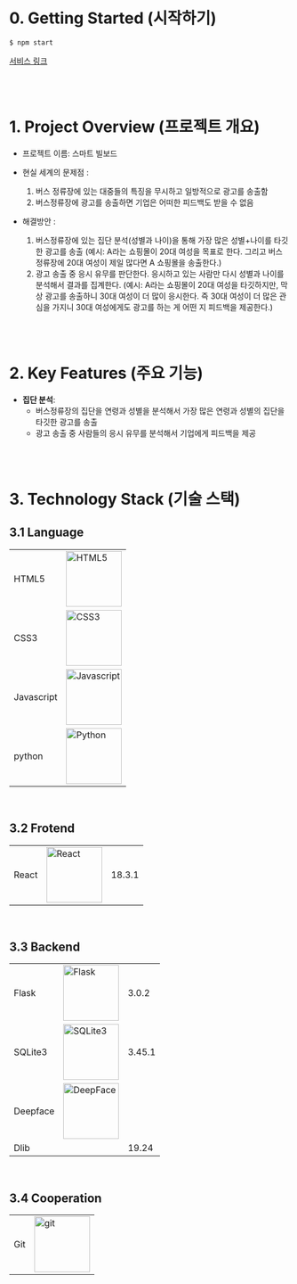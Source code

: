 # 0. Getting Started (시작하기)
```bash
$ npm start
```
[서비스 링크](https://club-project-one.vercel.app/)

<br/>
<br/>

# 1. Project Overview (프로젝트 개요)
- 프로젝트 이름: 스마트 빌보드
- 현실 세계의 문제점 :
  1. 버스 정류장에 있는 대중들의 특징을 무시하고 일방적으로 광고를 송출함
  2. 버스정류장에 광고를 송출하면 기업은 어떠한 피드백도 받을 수 없음 

- 해결방안 :
  1. 버스정류장에 있는 집단 분석(성별과 나이)을 통해 가장 많은 성별+나이를 타깃한 광고를 송출
     (예시: A라는 쇼핑몰이 20대 여성을 목표로 한다. 그리고 버스정류장에 20대 여성이 제일 많다면 A 쇼핑몰을 송출한다.)
  2. 광고 송출 중 응시 유무를 판단한다. 응시하고 있는 사람만 다시 성별과 나이를 분석해서 결과를 집계한다.
     (예시: A라는 쇼핑몰이 20대 여성을 타깃하지만, 막상 광고를 송출하니 30대 여성이 더 많이 응시한다.
     즉 30대 여성이 더 많은 관심을 가지니 30대 여성에게도 광고를 하는 게 어떤 지 피드백을 제공한다.)  
<br/>
<br/>

# 2. Key Features (주요 기능)

- **집단 분석**:
  - 버스정류장의 집단을 연령과 성별을 분석해서 가장 많은 연령과 성별의 집단을 타깃한 광고를 송출
  - 광고 송출 중 사람들의 응시 유무를 분석해서 기업에게 피드백을 제공 

<br/>
<br/>



# 3. Technology Stack (기술 스택)
## 3.1 Language
|  |  |
|-----------------|-----------------|
| HTML5    |<img src="https://github.com/user-attachments/assets/2e122e74-a28b-4ce7-aff6-382959216d31" alt="HTML5" width="100">| 
| CSS3    |   <img src="https://github.com/user-attachments/assets/c531b03d-55a3-40bf-9195-9ff8c4688f13" alt="CSS3" width="100">|
| Javascript    |  <img src="https://github.com/user-attachments/assets/4a7d7074-8c71-48b4-8652-7431477669d1" alt="Javascript" width="100"> | 
| python    |<img src="https://www.python.org/static/community_logos/python-logo.png" alt="Python" width="100"> |
<br/>

## 3.2 Frotend
|  |  |  |
|-----------------|-----------------|-----------------|
| React    |  <img src="https://github.com/user-attachments/assets/e3b49dbb-981b-4804-acf9-012c854a2fd2" alt="React" width="100"> | 18.3.1    |

<br/>

## 3.3 Backend
|  |  |  |
|-----------------|-----------------|-----------------|
| Flask       | <img src="https://upload.wikimedia.org/wikipedia/commons/3/3c/Flask_logo.svg" alt="Flask" width="100"> | 3.0.2     |
| SQLite3     | <img src="https://www.sqlite.org/images/sqlite370_banner.gif" alt="SQLite3" width="100"> | 3.45.1    |
| Deepface     | <img src="https://raw.githubusercontent.com/serengil/deepface/master/icon/deepface-icon.png" alt="DeepFace" width="100">
| Dlib | | 19.24 |
<br/>

## 3.4 Cooperation
|  |  |
|-----------------|-----------------|
| Git    |  <img src="https://github.com/user-attachments/assets/483abc38-ed4d-487c-b43a-3963b33430e6" alt="git" width="100">    |
<br/>



